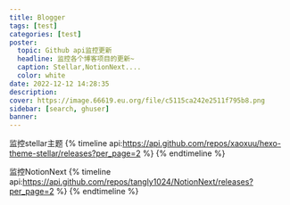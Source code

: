 ```yaml
---
title: Blogger
tags: [test]
categories: [test]
poster:
  topic: Github api监控更新
  headline: 监控各个博客项目的更新~
  caption: Stellar,NotionNext....
  color: white
date: 2022-12-12 14:28:35
description:
cover: https://image.66619.eu.org/file/c5115ca242e2511f795b8.png
sidebar: [search, ghuser]
banner:
---
```


监控stellar主题
{% timeline api:https://api.github.com/repos/xaoxuu/hexo-theme-stellar/releases?per_page=2 %}
{% endtimeline %}

监控NotionNext
{% timeline api:https://api.github.com/repos/tangly1024/NotionNext/releases?per_page=2 %}
{% endtimeline %}